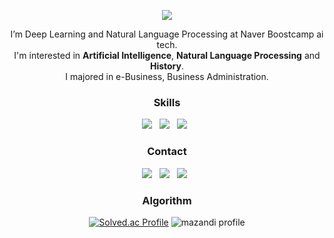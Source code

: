 <p align="center">
<img src="https://capsule-render.vercel.app/api?type=waving&color=auto&height=128&section=header" />
</p>

<!-- 주석
![header](https://capsule-render.vercel.app/api?type=waving&color=auto&height=300&section=header&text=capsule%20render&fontSize=90&animation=fadeIn&fontAlignY=38&desc=Decorate%20GitHub%20Profile%20or%20any%20Repo%20like%20me!&descAlignY=51&descAlign=62)
-->

<p align="center">
  I’m Deep Learning and Natural Language Processing at Naver Boostcamp ai tech.<br/>
  I'm interested in <b>Artificial Intelligence</b>, <b>Natural Language Processing</b> and <b>History</b>.<br/>
  I majored in e-Business, Business Administration.<br/>
  
</p>


<h3 align="center"><b>Skills</b></h3>
<p align="center">
  <img src="https://img.shields.io/badge/Python-3776AB?style=flat-square&logo=Python&logoColor=white"/> &nbsp 
  <img src="https://img.shields.io/badge/PyTorch-EE4C2C?style=flat-square&logo=PyTorch&logoColor=white"/> &nbsp
  <img src="https://img.shields.io/badge/R-276DC3?style=flat-square&logo=R&logoColor=white"/> &nbsp
</p>
  
<h3 align="center"><b>Contact</b></h3>
<p align="center">
<a href="mailto:nhk221gu@gmail.com"><img src="https://img.shields.io/badge/Gmail-EA4335?style=flat-square&logo=Gmail&logoColor=white"/></a> &nbsp
<a href="https://www.instagram.com/bcnhk/"><img src="https://img.shields.io/badge/instagram-E4405F?style=flat-square&logo=instagram&logoColor=white"/></a> &nbsp
<a href="https://www.linkedin.com/in/nhrwv/"><img src="https://img.shields.io/badge/LinkedIn-0A66C2?style=flat-square&logo=LinkedIn&logoColor=white"/></a> &nbsp

</p>




<!--
BOJ : [nhk9503](https://www.acmicpc.net/user/nhk9503) <br/>

AtCoder : [NHRWV](https://atcoder.jp/users/NHRWV)

Codeforces : [NHRWV](https://codeforces.com/profile/NHRWV) 
[![Solved.ac Profile](http://mazassumnida.wtf/api/v2/generate_badge?boj=nhk9503)](https://solved.ac/nhk9503/)
-->






<h3 align="center">Algorithm</h3> 
<div align="center">  
  
[![Solved.ac Profile](http://mazassumnida.wtf/api/v2/generate_badge?boj=nhk9503)](https://solved.ac/nhk9503/)
![mazandi profile](http://mazandi.herokuapp.com/api?handle=nhk9503) 

</div>


<!--
<h3 align="center">Algorithm</h3> 
<p align="center">  
  <img src="http://mazassumnida.wtf/api/v2/generate_badge?boj=nhk9503"> &nbsp
  <img src="http://mazandi.herokuapp.com/api?handle=nhk9503">
  
</p>
-->
